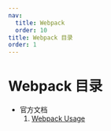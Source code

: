 ```yaml
---
nav:
  title: Webpack
  order: 10
title: Webpack 目录
order: 1
---
```


# Webpack 目录

- 官方文档
  1. [Webpack Usage](/webpack/official/01)